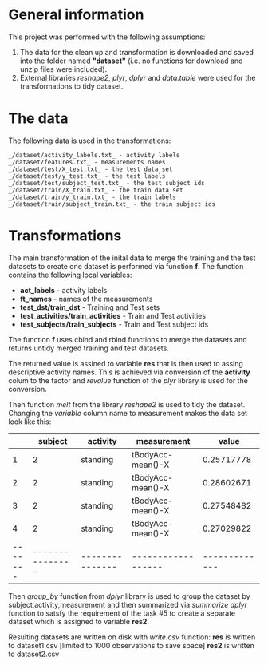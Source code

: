 # General information
This project was performed with the following assumptions:
1. The data for the clean up and transformation is downloaded and saved into  the folder named **"dataset"** (i.e. no functions for download and unzip files were included).
2. External libraries _reshape2_, _plyr_, _dplyr_ and _data.table_ were used for the transformations to tidy dataset.

# The data
The following data is used in the transformations:
```
_/dataset/activity_labels.txt_ - activity labels
_/dataset/features.txt_ - measurements names
_/dataset/test/X_test.txt_ - the test data set
_/dataset/test/y_test.txt_ - the test labels
_/dataset/test/subject_test.txt_ - the test subject ids
_/dataset/train/X_train.txt_ - the train data set
_/dataset/train/y_train.txt_ - the train labels
_/dataset/train/subject_train.txt_ - the train subject ids

```

# Transformations 
The main transformation of the inital data to merge the training and the test datasets to create one dataset is performed via function **f**. The function contains the following local variables:

* **act_labels** - activity labels
* **ft_names** - names of the measurements
* **test_dst/train_dst** - Training and Test sets
* **test_activities/train_activities** - Train and Test activities
* **test_subjects/train_subjects**  - Train and Test subject ids

The function **f** uses cbind and rbind functions to merge the datasets and returns untidy merged training and test datasets.

The returned value is assined to variable **res** that is then used to assing descriptive activity names. This is achieved via conversion of the **activity** colum to the factor and _revalue_ function of the _plyr_ library is used for the conversion.

Then function _melt_ from the library _reshape2_ is used to tidy the dataset. Changing the _variable_ column name to measurement makes the data set look like this:

|	|subject	|activity	|measurement       |value        |
|-------|---------------|---------------|------------------|-------------|
|1	|2	        |standing	|tBodyAcc-mean()-X |0.25717778   |
|2	|2	        |standing	|tBodyAcc-mean()-X |0.28602671   |
|3	|2	        |standing	|tBodyAcc-mean()-X |0.27548482   |
|4	|2	        |standing	|tBodyAcc-mean()-X |0.27029822   |
|-------|---------------|---------------|------------------|-------------|


Then _group_by_ function from _dplyr_ library is used to group the dataset by subject,activity,measurement and then summarized via _summarize_ _dplyr_ function to satsfy the requirement of the task #5 to create a separate dataset which is assigned to variable **res2**.

Resulting datasets are written on disk with _write.csv_ function:
**res** is written to dataset1.csv [limited to 1000 observations to save space]
**res2** is written to dataset2.csv

